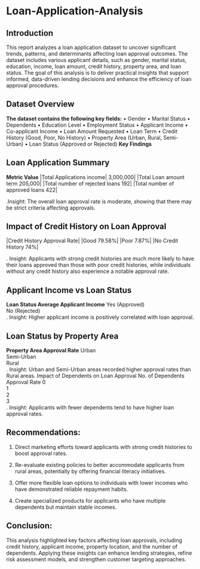 # Loan-Application-Analysis
## Introduction
This report analyzes a loan application dataset to uncover significant trends, patterns, and determinants affecting loan approval outcomes. The dataset includes various applicant details, such as gender, marital status, education, income, loan amount, credit history, property area, and loan status. The goal of this analysis is to deliver practical insights that support informed, data-driven lending decisions and enhance the efficiency of loan approval procedures.

## Dataset Overview
**The dataset contains the following key fields:**
•	Gender
•	Marital Status
•	Dependents
•	Education Level
•	Employment Status
•	Applicant Income
•	Co-applicant Income
•	Loan Amount Requested
•	Loan Term
•	Credit History (Good, Poor, No History)
•	Property Area (Urban, Rural, Semi-Urban)
•	Loan Status (Approved or Rejected)
**Key Findings**
## Loan Application Summary
**Metric	Value**
|Total Applications income| 	3,000,000|
|Total Loan amount term	205,000|
|Total number of rejected loans	192|
|Total number of approved loans	422|

.Insight: The overall loan approval rate is moderate, showing that there may be strict criteria affecting approvals.

## Impact of Credit History on Loan Approval
|Credit History	Approval Rate|
|Good	79.58%|
|Poor	7.87%|
|No Credit History 	74%|

. Insight: Applicants with strong credit histories are much more likely to have their loans approved than those with poor credit histories, while individuals without any credit history also experience a notable approval rate.

## Applicant Income vs Loan Status
**Loan Status	Average Applicant Income**
Yes (Approved)	
No (Rejected)	
. Insight: Higher applicant income is positively correlated with loan approval.

## Loan Status by Property Area
**Property Area	Approval Rate**
Urban	
Semi-Urban	
Rural	
. Insight: Urban and Semi-Urban areas recorded higher approval rates than Rural areas.
Impact of Dependents on Loan Approval
No. of Dependents	Approval Rate
0	
1	
2	
3	
. Insight: Applicants with fewer dependents tend to have higher loan approval rates.
## Recommendations:
1.	Direct marketing efforts toward applicants with strong credit histories to boost approval rates.

2.	Re-evaluate existing policies to better accommodate applicants from rural areas, potentially by offering financial literacy initiatives.

3.	Offer more flexible loan options to individuals with lower incomes who have demonstrated reliable repayment habits.

4.	Create specialized products for applicants who have multiple dependents but maintain stable incomes.

## Conclusion:
This analysis highlighted key factors affecting loan approvals, including credit history, applicant income, property location, and the number of dependents.
Applying these insights can enhance lending strategies, refine risk assessment models, and strengthen customer targeting approaches.



